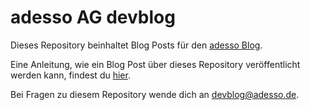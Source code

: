 # adesso AG devblog

Dieses Repository beinhaltet Blog Posts für den [adesso Blog](https://blog.adesso.de/).

Eine Anleitung, wie ein Blog Post über dieses Repository veröffentlicht werden kann,
findest du [hier](examples/2017-08-10-blog-post-guide.md).

Bei Fragen zu diesem Repository wende dich an [devblog@adesso.de](mailto:devblog@adesso.de).
